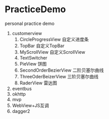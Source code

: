 # PracticeDemo
personal practice demo

1. customerview
	1. CircleProgressView   自定义进度条
	2. TopBar   自定义TopBar
	3. MyScrollView 自定义ScrollView
	4. TextSwitcher 
	5. PieView  饼图
	6. SecondOrderBezierView    二阶贝塞尔曲线
	7. ThreeOderBeizerView  三阶贝塞尔曲线
	8. RaderView 雷达图
1. eventbus
2. okhttp 
1. mvp
1. WebView+JS互调
1. dagger2

